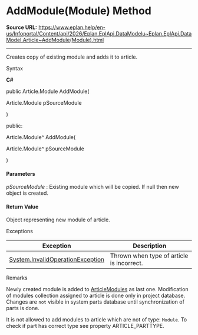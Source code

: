 # AddModule(Module) Method

**Source URL:** https://www.eplan.help/en-us/Infoportal/Content/api/2026/Eplan.EplApi.DataModelu~Eplan.EplApi.DataModel.Article~AddModule(Module).html

---

Creates copy of existing module and adds it to article.

Syntax

**C#**



public Article.Module AddModule( 

   Article.Module pSourceModule

)

public:

Article.Module^ AddModule( 

   Article.Module^ pSourceModule

)


#### Parameters

*pSourceModule*
:   Existing module which will be copied. If null then new object is created.

#### Return Value

Object representing new module of article.

Exceptions

| Exception | Description |
| --- | --- |
| [System.InvalidOperationException](#) | Thrown when type of article is incorrect. |

Remarks

Newly created module is added to [ArticleModules](Eplan.EplApi.DataModelu~Eplan.EplApi.DataModel.Article~ArticleModules.html) as last one. Modification of modules collection assigned to article is done only in project database. Changes are `not` visible in system parts database until synchronization of parts is done.

It is not allowed to add modules to article which are not of type: `Module`. To check if part has correct type see property ARTICLE\_PARTTYPE.
